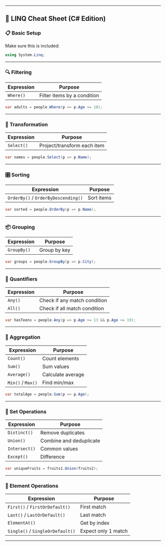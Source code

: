 ﻿---

## 🔹 LINQ Cheat Sheet (C# Edition)

### 📋 Basic Setup
Make sure this is included:
```csharp
using System.Linq;
```

---

### 🔍 Filtering

| Expression            | Purpose                            |
|-----------------------|------------------------------------|
| `Where()`             | Filter items by a condition        |
```csharp
var adults = people.Where(p => p.Age >= 18);
```

---

### 🔄 Transformation

| Expression            | Purpose                            |
|-----------------------|------------------------------------|
| `Select()`            | Project/transform each item        |
```csharp
var names = people.Select(p => p.Name);
```

---

### 🎛️ Sorting

| Expression            | Purpose                            |
|-----------------------|------------------------------------|
| `OrderBy()` / `OrderByDescending()` | Sort items        |
```csharp
var sorted = people.OrderBy(p => p.Name);
```

---

### 📦 Grouping

| Expression            | Purpose                            |
|-----------------------|------------------------------------|
| `GroupBy()`           | Group by key                       |
```csharp
var groups = people.GroupBy(p => p.City);
```

---

### 🧪 Quantifiers

| Expression            | Purpose                            |
|-----------------------|------------------------------------|
| `Any()`               | Check if any match condition       |
| `All()`               | Check if all match condition       |
```csharp
var hasTeens = people.Any(p => p.Age >= 13 && p.Age <= 19);
```

---

### 🔢 Aggregation

| Expression            | Purpose                            |
|-----------------------|------------------------------------|
| `Count()`             | Count elements                     |
| `Sum()`               | Sum values                         |
| `Average()`           | Calculate average                  |
| `Min()` / `Max()`     | Find min/max                       |
```csharp
var totalAge = people.Sum(p => p.Age);
```

---

### 🔗 Set Operations

| Expression            | Purpose                            |
|-----------------------|------------------------------------|
| `Distinct()`          | Remove duplicates                  |
| `Union()`             | Combine and deduplicate            |
| `Intersect()`         | Common values                      |
| `Except()`            | Difference                         |
```csharp
var uniqueFruits = fruits1.Union(fruits2);
```

---

### 🧬 Element Operations

| Expression            | Purpose                            |
|-----------------------|------------------------------------|
| `First()` / `FirstOrDefault()` | First match               |
| `Last()` / `LastOrDefault()`   | Last match                |
| `ElementAt()`         | Get by index                       |
| `Single()` / `SingleOrDefault()` | Expect only 1 match     |

---